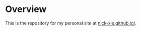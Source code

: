 # Overview
This is the repository for my personal site at [nick-xie.github.io/](https://nick-xie.github.io/).